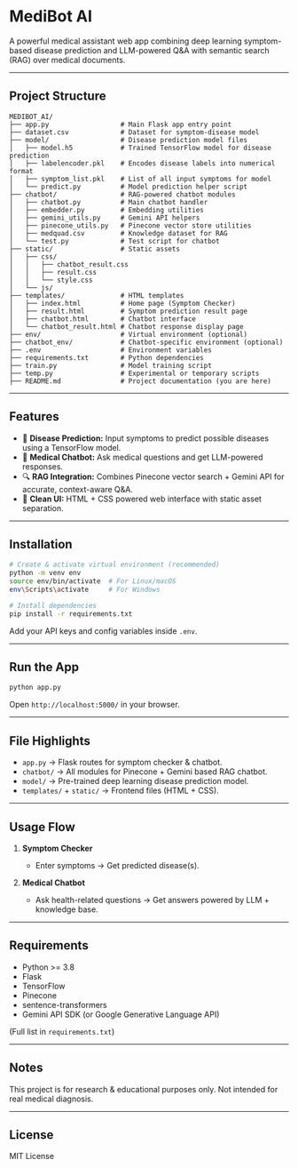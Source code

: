 # MediBot AI

A powerful medical assistant web app combining deep learning symptom-based disease prediction and LLM-powered Q\&A with semantic search (RAG) over medical documents.

---

## Project Structure

```
MEDIBOT_AI/
├── app.py                  # Main Flask app entry point
├── dataset.csv             # Dataset for symptom-disease model
├── model/                  # Disease prediction model files
│   ├── model.h5            # Trained TensorFlow model for disease prediction
│   ├── labelencoder.pkl    # Encodes disease labels into numerical format
│   ├── symptom_list.pkl    # List of all input symptoms for model
│   └── predict.py          # Model prediction helper script
├── chatbot/                # RAG-powered chatbot modules
│   ├── chatbot.py          # Main chatbot handler
│   ├── embedder.py         # Embedding utilities
│   ├── gemini_utils.py     # Gemini API helpers
│   ├── pinecone_utils.py   # Pinecone vector store utilities
│   ├── medquad.csv         # Knowledge dataset for RAG
│   └── test.py             # Test script for chatbot
├── static/                 # Static assets
│   ├── css/
│   │   ├── chatbot_result.css
│   │   ├── result.css
│   │   └── style.css
│   └── js/
├── templates/              # HTML templates
│   ├── index.html          # Home page (Symptom Checker)
│   ├── result.html         # Symptom prediction result page
│   ├── chatbot.html        # Chatbot interface
│   └── chatbot_result.html # Chatbot response display page
├── env/                    # Virtual environment (optional)
├── chatbot_env/            # Chatbot-specific environment (optional)
├── .env                    # Environment variables
├── requirements.txt        # Python dependencies
├── train.py                # Model training script
├── temp.py                 # Experimental or temporary scripts
├── README.md               # Project documentation (you are here)
```

---

## Features

* 🎯 **Disease Prediction:** Input symptoms to predict possible diseases using a TensorFlow model.
* 💬 **Medical Chatbot:** Ask medical questions and get LLM-powered responses.
* 🔍 **RAG Integration:** Combines Pinecone vector search + Gemini API for accurate, context-aware Q\&A.
* 🎨 **Clean UI:** HTML + CSS powered web interface with static asset separation.

---

## Installation

```bash
# Create & activate virtual environment (recommended)
python -m venv env
source env/bin/activate  # For Linux/macOS
env\Scripts\activate     # For Windows

# Install dependencies
pip install -r requirements.txt
```

Add your API keys and config variables inside `.env`.

---

## Run the App

```bash
python app.py
```

Open `http://localhost:5000/` in your browser.

---

## File Highlights

* `app.py` → Flask routes for symptom checker & chatbot.
* `chatbot/` → All modules for Pinecone + Gemini based RAG chatbot.
* `model/` → Pre-trained deep learning disease prediction model.
* `templates/` + `static/` → Frontend files (HTML + CSS).

---

## Usage Flow

1. **Symptom Checker**

   * Enter symptoms → Get predicted disease(s).

2. **Medical Chatbot**

   * Ask health-related questions → Get answers powered by LLM + knowledge base.

---

## Requirements

* Python >= 3.8
* Flask
* TensorFlow
* Pinecone
* sentence-transformers
* Gemini API SDK (or Google Generative Language API)

(Full list in `requirements.txt`)

---

## Notes

This project is for research & educational purposes only. Not intended for real medical diagnosis.

---

## License

MIT License
